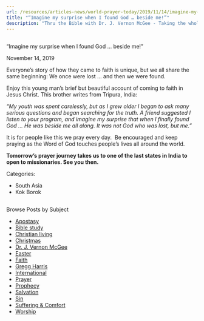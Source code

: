 ```yaml
---
url: /resources/articles-news/world-prayer-today/2019/11/14/imagine-my-surprise-when-i-found-god-beside-me!
title: "“Imagine my surprise when I found God … beside me!”"
description: "Thru the Bible with Dr. J. Vernon McGee - Taking the whole Word to the whole world"
---
```







## 
 “Imagine my surprise when I found God … beside me!”


November 14, 2019
![]()




Everyone’s story of how they came to faith is unique, but we all share the same beginning: We once were lost … and then we were found. 


Enjoy this young man’s brief but beautiful account of coming to faith in Jesus Christ. This brother writes from Tripura, India: 


*“My youth was spent carelessly, but as I grew older I began to ask many serious questions and began searching for the truth. A friend suggested I listen to your program, and imagine my surprise that when I finally found God … He was beside me all along. It was not God who was lost, but me.”*


It is for people like this we pray every day.  Be encouraged and keep praying as the Word of God touches people’s lives all around the world.


**Tomorrow’s prayer journey takes us to one of the last states in India to open to missionaries. See you then.** 

Categories: 


* South Asia
* Kok Borok









## 
 Browse Posts by Subject


* [Apostasy](/resources/articles-news/-in-tags/tags/Apostasy)
* [Bible study](/resources/articles-news/-in-tags/tags/Bible-study)
* [Christian living](/resources/articles-news/-in-tags/tags/Christian-living)
* [Christmas](/resources/articles-news/-in-tags/tags/Christmas)
* [Dr. J. Vernon McGee](/resources/articles-news/-in-tags/tags/Dr-J-Vernon-McGee)
* [Easter](/resources/articles-news/-in-tags/tags/easter)
* [Faith](/resources/articles-news/-in-tags/tags/Faith)
* [Gregg Harris](/resources/articles-news/-in-tags/tags/Gregg-Harris)
* [International](/resources/articles-news/-in-tags/tags/International)
* [Prayer](/resources/articles-news/-in-tags/tags/prayer)
* [Prophecy](/resources/articles-news/-in-tags/tags/Prophecy)
* [Salvation](/resources/articles-news/-in-tags/tags/Salvation)
* [Sin](/resources/articles-news/-in-tags/tags/sin)
* [Suffering & Comfort](/resources/articles-news/-in-tags/tags/Suffering-Comfort)
* [Worship](/resources/articles-news/-in-tags/tags/worship)







